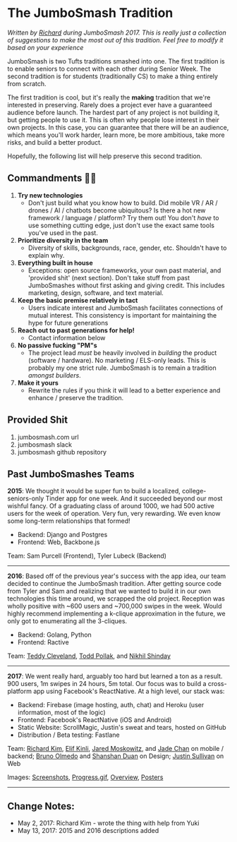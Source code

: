 # The JumboSmash Tradition

*Written by [Richard](cwrichardkim@gmail.com) during JumboSmash 2017. This is really just a collection of suggestions to make the most out of this tradition. Feel free to modify it based on your experience*

JumboSmash is two Tufts traditions smashed into one.  The first tradition is to enable seniors to connect with each other during Senior Week.  The second tradition is for students (traditionally CS) to make a thing entirely from scratch.

The first tradition is cool, but it's really the **making** tradition that we're interested in preserving.  Rarely does a project ever have a guaranteed audience before launch.  The hardest part of any project is not building it, but getting people to use it.  This is often why people lose interest in their own projects.  In this case, you can guarantee that there will be an audience, which means you'll work harder, learn more, be more ambitious, take more risks, and build a better product.

Hopefully, the following list will help preserve this second tradition.

## Commandments 🙏🙌

1) **Try new technologies**
    - Don't just build what you know how to build.  Did mobile VR / AR / drones / AI / chatbots become ubiquitous?  Is there a hot new framework / language / platform?  Try them out!  You don't *have* to use something cutting edge, just don't use the exact same tools you've used in the past.
2) **Prioritize diversity in the team**
    - Diversity of skills, backgrounds, race, gender, etc.  Shouldn't have to explain why.
3) **Everything built in house**
    - Exceptions: open source frameworks, your own past material, and 'provided shit' (next section).  Don't take stuff from past JumboSmashes without first asking and giving credit.  This includes marketing, design, software, and text material.
4) **Keep the basic premise relatively in tact**
    - Users indicate interest and JumboSmash facilitates connections of mutual interest.  This consistency is important for maintaining the hype for future generations
5) **Reach out to past generations for help!**
    - Contact information below
6) **No passive fucking "PM"s**
    - The project lead *must* be heavily involved in *building* the product (software / hardware).  No marketing / ELS-only leads.  This is probably my one strict rule.  JumboSmash is to remain a tradition *amongst builders*.
7) **Make it yours**
    - Rewrite the rules if you think it will lead to a better experience and enhance / preserve the tradition.

## Provided Shit
1) jumbosmash.com url
2) jumbosmash slack
3) jumbosmash github repository

## Past JumboSmashes Teams

**2015**: We thought it would be super fun to build a localized, college-seniors-only Tinder app for one week. And it succeeded beyond our most wishful fancy. Of a graduating class of around 1000, we had 500 active users for the week of operation. Very fun, very rewarding. We even know some long-term relationships that formed!
- Backend: Django and Postgres
- Frontend: Web, Backbone.js

Team: Sam Purcell (Frontend), Tyler Lubeck (Backend)

---

**2016**: Based off of the previous year's success with the app idea, our team decided to continue the JumboSmash tradition. After getting source code from Tyler and Sam and realizing that we wanted to build it in our own technologies this time around, we scrapped the old project. Reception was wholly positive with ~600 users and ~700,000 swipes in the week. Would highly recommend implementing a k-clique approximation in the future, we only got to enumerating all the 3-cliques. 
- Backend: Golang, Python
- Frontend: Ractive

Team: [Teddy Cleveland](https://www.facebook.com/theodore.cleveland), [Todd Pollak](https://www.facebook.com/todd.pollak.7), and [Nikhil Shinday](https://www.facebook.com/nikhilshinday)

---

**2017**: We went really hard, arguably too hard but learned a ton as a result. 900 users, 1m swipes in 24 hours, 5m total.  Our focus was to build a cross-platform app using Facebook's ReactNative.  At a high level, our stack was:
- Backend: Firebase (image hosting, auth, chat) and Heroku (user information, most of the logic)
- Frontend: Facebook's ReactNative (iOS and Android)
- Static Website: ScrollMagic, Justin's sweat and tears, hosted on GitHub
- Distribution / Beta testing: Fastlane

Team: [Richard Kim](cwrichardkim@gmail.com), [Elif Kinli](elifkinli@gmail.com), [Jared Moskowitz](jaredmoskowitz123@gmail.com), and [Jade Chan](Jadeyychan@gmail.com) on mobile / backend; [Bruno Olmedo](bruno.olmq@gmail.com) and [Shanshan Duan](philia33d@gmail.com) on Design; [Justin Sullivan](justinnsullivan@gmail.com) on Web

Images: [Screenshots](http://imgur.com/F4GhyPi.png), [Progress.gif](http://imgur.com/r4ve8kr.gif), [Overview](http://imgur.com/dtQnFx3.png), [Posters](http://imgur.com/71XBttD.png)

---

## Change Notes:
- May 2, 2017: Richard Kim - wrote the thing with help from Yuki
- May 13, 2017: 2015 and 2016 descriptions added

